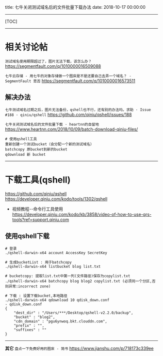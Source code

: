 title: 七牛关闭测试域名后的文件批量下载办法
date: 2018-10-17 00:00:00

---

[TOC]

---

# 相关讨论帖
`测试域名使用期限超过了，图片无法下载，该怎么办？`
https://segmentfault.com/q/1010000016509088

`七牛云存储 - 用七牛的对象存储做一个图床是不是还要自己去弄一个域名？ - SegmentFault 思否`
https://segmentfault.com/q/1010000016573511


## 解决办法
`七牛测试域名过期之后，图片无法备份，qshell也不行，还有别的办法吗，求助 · Issue #188 · qiniu/qshell`
https://github.com/qiniu/qshell/issues/188

`七牛关闭测试域名后的文件批量下载 · heartnn的自留地`
https://www.heartnn.com/2018/10/09/batch-download-qiniu-files/


```
# 使用qshell工具
重新创建一个测试bucket（会分配一个新的测试域名）
batchcopy 原bucket到新的bucket
qdownload 新 bucket
```


---
# 下载工具(qshell)
https://github.com/qiniu/qshell
https://developer.qiniu.com/kodo/tools/1302/qshell

- 视频教程--命令行工具使用
https://developer.qiniu.com/kodo/kb/3858/video-of-how-to-use-qrs-tools?ref=support.qiniu.com

## 使用qshell下载
```
# 登录
./qshell-darwin-x64 account AccessKey SecretKey

# 生成bucketList : 用于batchcopy
./qshell-darwin-x64 listbucket blog list.txt

# bucketcopy: 提取list.txt中第一列(文件路径)保存为copylist.txt
./qshell-darwin-x64 batchcopy blog blog2 copylist.txt (必须同一个分区,否则异常:incorrect zone)

# 下载 : 设置下载bucket,本地路径
./qshell-darwin-x64 qdownload 10 qdisk_down.conf
- qdisk_down.conf
{
    "dest_dir" : "/Users/***/Desktop/qshell-v2.2.0/backup",
    "bucket" : "blog2",
    "cdn_domain" : "pgu6ynwoq.bkt.clouddn.com",
    "prefix" : "",
    "suffixes" : ""
}
```

---

**其它**
`盘点一下免费好用的图床 - 简书`
https://www.jianshu.com/p/718173c339ee